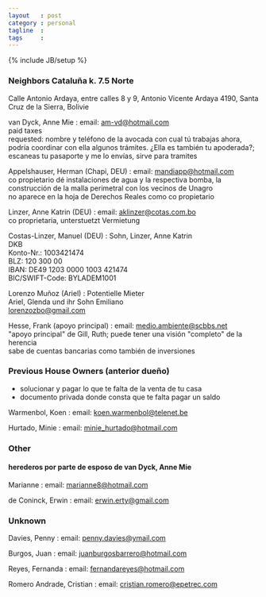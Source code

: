 ```yaml
---
layout   : post
category : personal
tagline  : 
tags     : 
---
```

{% include JB/setup %}

### Neighbors Cataluña k. 7.5 Norte

Calle Antonio Ardaya, entre calles 8 y 9, Antonio Vicente Ardaya 4190, Santa Cruz de la Sierra, Bolivie

van Dyck, Anne Mie
:   email: am-vd@hotmail.com  
    paid taxes  
    requested: nombre y teléfono de la avocada con cual tú trabajas ahora, podría coordinar con ella algunos trámites. ¿Ella es también tu apoderada?; escaneas tu pasaporte y me lo envías, sirve para tramites

Appelshauser, Herman (Chapi, DEU)
:   email: mandiapp@hotmail.com  
    co propietario dé instalaciones de agua y la respectiva bomba, la construcción de la malla perimetral con los vecinos de Unagro  
    no aparece en la hoja de Derechos Reales como co propietario  

Linzer, Anne Katrin (DEU)
:   email: aklinzer@cotas.com.bo  
    co proprietaria,  unterstuetzt Vermietung

Costas-Linzer, Manuel (DEU)
:   Sohn, Linzer, Anne Katrin  
	DKB  
	Konto-Nr.: 1003421474  
	BLZ: 120 300 00  
	IBAN: DE49 1203 0000 1003 421474  
	BIC/SWIFT-Code: BYLADEM1001

Lorenzo Muñoz (Ariel)
:   Potentielle Mieter  
    Ariel, Glenda und ihr Sohn Emiliano  
    lorenzozbo@gmail.com

Hesse, Frank (apoyo principal)
:   email: medio.ambiente@scbbs.net  
    "apoyo principal" de Gill, Ruth; puede tener una visión "completo" de la herencia  
    sabe de cuentas bancarias como también de inversiones

### Previous House Owners (anterior dueño)

- solucionar y pagar lo que te falta de la venta de tu casa
- documento privada donde consta que te falta pagar un saldo

Warmenbol, Koen
:   email: koen.warmenbol@telenet.be

Hurtado, Minie
:   email: minie_hurtado@hotmail.com

### Other

#### herederos por parte de esposo de van Dyck, Anne Mie

Marianne
:   email: marianne8@hotmail.com  

de Coninck, Erwin
:   email: erwin.erty@gmail.com  

### Unknown

Davies, Penny
:   email: penny.davies@ymail.com

Burgos, Juan
:   email: juanburgosbarrero@hotmail.com

Reyes, Fernanda
:   email: fernandareyes@hotmail.com

Romero Andrade, Cristian
:   email: cristian.romero@epetrec.com
